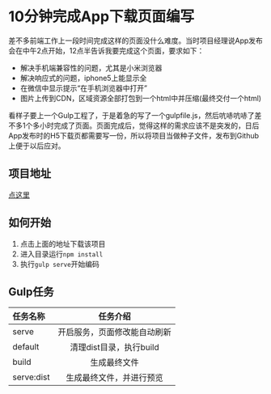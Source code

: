 # 10分钟完成App下载页面编写

差不多前端工作上一段时间完成这样的页面没什么难度。当时项目经理说App发布会在中午2点开始，12点半告诉我要完成这个页面，要求如下：

* 解决手机端兼容性的问题，尤其是小米浏览器
* 解决响应式的问题，iphone5上能显示全
* 在微信中显示提示“在手机浏览器中打开”
* 图片上传到CDN，区域资源全部打包到一个html中并压缩(最终交付一个html)

看样子要上一个Gulp工程了，于是着急的写了一个gulpfile.js，然后吭哧吭哧了差不多1个多小时完成了页面。页面完成后，觉得这样的需求应该不是突发的，日后App发布时的H5下载页都需要写一份，所以将项目当做种子文件，发布到Github上便于以后应对。


## 项目地址 

[点这里]()

## 如何开始

1. 点击上面的地址下载该项目
2. 进入目录运行```npm install```
3. 执行```gulp serve```开始编码

 

## Gulp任务 

| 任务名称  | 任务介绍  |
|:------------- |:-----------------------------:| 
| serve                 | 开启服务，页面修改能自动刷新           | 
| default               | 清理dist目录，执行build                    | 
| build                  | 生成最终文件                                   |  
| serve:dist           | 生成最终文件，并进行预览                 |  

